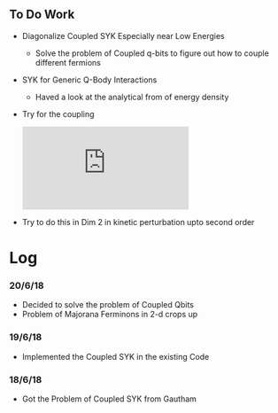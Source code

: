 ## To Do Work
  * Diagonalize Coupled SYK Especially near Low Energies
    * Solve the problem of Coupled q-bits to figure out how to couple different fermions
  * SYK for Generic Q-Body Interactions
    * Haved a look at the analytical from of energy density
  * Try for the coupling 

    ![](https://latex.codecogs.com/gif.latex?H_%7B12%7D%20%3D%20g%20%5Csum%5Climits_%7Bi%3D1%7D%5EN%20%5Cleft%28%20%5Cpsi_L%5Ei%20%5Cpsi_L%5E%7Bi&plus;1%7D%5Cright%20%29%5Cleft%28%5Cpsi_R%5Ei%20%5Cpsi_R%5E%7Bi&plus;1%7D%20%5Cright%29)

  * Try to do this in Dim 2 in kinetic perturbation upto second order

  
# Log
### 20/6/18
 * Decided to solve the problem of Coupled Qbits
 * Problem of Majorana Ferminons in 2-d crops up
### 19/6/18
 * Implemented the Coupled SYK in the existing Code
### 18/6/18
 * Got the Problem of Coupled SYK from Gautham
